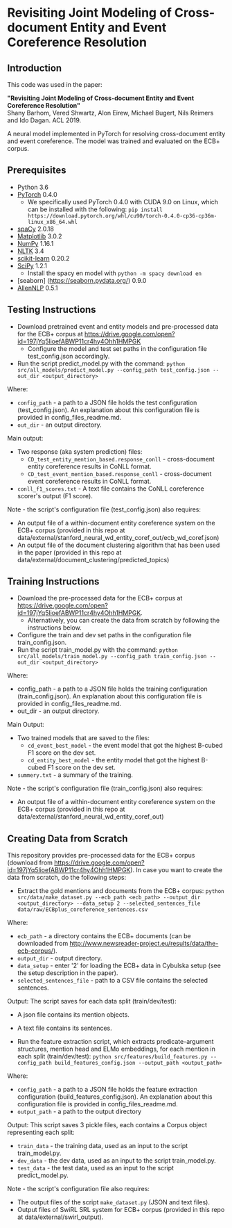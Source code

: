 # Revisiting Joint Modeling of Cross-document Entity and Event Coreference Resolution

## Introduction
This code was used in the paper:

<b>"Revisiting Joint Modeling of Cross-document Entity and Event Coreference Resolution"</b><br/>
Shany Barhom, Vered Shwartz, Alon Eirew, Michael Bugert, Nils Reimers and Ido Dagan. ACL 2019.

A neural model implemented in PyTorch for resolving cross-document entity and event coreference.
The model was trained and evaluated on the ECB+ corpus.

## Prerequisites
* Python 3.6
* [PyTorch](https://pytorch.org/) 0.4.0
    * We specifically used PyTorch 0.4.0 with CUDA 9.0 on Linux, which can be installed with the following:
    `pip install https://download.pytorch.org/whl/cu90/torch-0.4.0-cp36-cp36m-linux_x86_64.whl`
* [spaCy](https://spacy.io/) 2.0.18
* [Matplotlib](https://matplotlib.org/) 3.0.2
* [NumPy](https://www.numpy.org/) 1.16.1
* [NLTK](https://www.nltk.org/) 3.4
* [scikit-learn](https://scikit-learn.org/) 0.20.2
* [SciPy](https://www.scipy.org/) 1.2.1
    * Install the spacy en model with `python -m spacy download en`
* [seaborn] (https://seaborn.pydata.org/) 0.9.0
* [AllenNLP](https://allennlp.org/) 0.5.1

## Testing Instructions
* Download pretrained event and entity models and pre-processed data for the ECB+ corpus at https://drive.google.com/open?id=197jYq5lioefABWP11cr4hy4Ohh1HMPGK
    * Configure the model and test set paths in the configuration file test_config.json accordingly.
* Run the script predict_model.py with the command:
    `python src/all_models/predict_model.py --config_path test_config.json --out_dir <output_directory>`

Where:
* `config_path` - a path to a JSON file holds the test configuration (test_config.json).
     An explanation about this configuration file is provided in config_files_readme.md.
* `out_dir` - an output directory.

Main output:
* Two response (aka system prediction) files:
   * `CD_test_entity_mention_based.response_conll` - cross-document entity coreference results in CoNLL format.
   * `CD_test_event_mention_based.response_conll` - cross-document event coreference results in CoNLL format.
* `conll_f1_scores.txt` - A text file contains the CoNLL coreference scorer's output (F1 score).

Note - the script's configuration file (test_config.json) also requires: 
   * An output file of a within-document entity coreference system on the ECB+ corpus (provided in this repo at             data/external/stanford_neural_wd_entity_coref_out/ecb_wd_coref.json)
   * An output file of the document clustering algorithm that has been used in the paper (provided in this repo at data/external/document_clustering/predicted_topics)

## Training Instructions
* Download the pre-processed data for the ECB+ corpus at https://drive.google.com/open?id=197jYq5lioefABWP11cr4hy4Ohh1HMPGK.
    * Alternatively, you can create the data from scratch by following the instructions below.
* Configure the train and dev set paths in the configuration file train_config.json.
* Run the script train_model.py with the command:
   `python src/all_models/train_model.py --config_path train_config.json --out_dir <output_directory>`

Where:
* config_path - a path to a JSON file holds the training configuration (train_config.json).
   An explanation about this configuration file is provided in config_files_readme.md.
* out_dir - an output directory.

Main Output:
* Two trained models that are saved to the files:
    * `cd_event_best_model` - the event model that got the highest B-cubed F1 score on the dev set.
    * `cd_entity_best_model` - the entity model that got the highest B-cubed F1 score on the dev set.
* `summery.txt` - a summary of the training.

Note - the script's configuration file (train_config.json) also requires: 
   * An output file of a within-document entity coreference system on the ECB+ corpus (provided in this repo at             data/external/stanford_neural_wd_entity_coref_out)
 

## Creating Data from Scratch
This repository provides pre-processed data for the ECB+ corpus (download from https://drive.google.com/open?id=197jYq5lioefABWP11cr4hy4Ohh1HMPGK).
In case you want to create the data from scratch, do the following steps:

* Extract the gold mentions and documents from the ECB+ corpus:
    `python src/data/make_dataset.py --ecb_path <ecb_path> --output_dir <output_directory> --data_setup 2 --selected_sentences_file       data/raw/ECBplus_coreference_sentences.csv`

Where:
* `ecb_path` - a directory contains the ECB+ documents (can be downloaded from http://www.newsreader-project.eu/results/data/the-ecb-corpus/).
* `output_dir` - output directory.
* `data_setup` - enter '2' for loading the ECB+ data in Cybulska setup (see the setup description in the paper).
* `selected_sentences_file` - path to a CSV file contains the selected sentences.

Output:
The script saves for each data split (train/dev/test):
* A json file contains its mention objects.
* A text file contains its sentences.

* Run the feature extraction script, which extracts predicate-argument structures,
  mention head and ELMo embeddings, for each mention in each split (train/dev/test):
    `python src/features/build_features.py --config_path build_features_config.json --output_path <output_path>`

Where:
* `config_path` - a path to a JSON file holds the feature extraction configuration (build_features_config.json).
                  An explanation about this configuration file is provided in config_files_readme.md.
* `output_path` - a path to the output directory

Output:
This script saves 3 pickle files, each contains a Corpus object representing each split:
* `train_data` - the training data, used as an input to the script train_model.py.
* `dev_data` - the dev data, used as an input to the script train_model.py.
* `test_data` - the test data, used as an input to the script predict_model.py.

Note - the script's configuration file also requires:
   * The output files of the script `make_dataset.py` (JSON and text files).
   * Output files of SwiRL SRL system for ECB+ corpus (provided in this repo at data/external/swirl_output).
